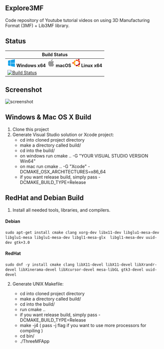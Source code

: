 ## Explore3MF

Code repository of Youtube tutorial videos on using 3D Manufacturing Format (3MF) + Lib3MF library.

## Status
|  Build Status |
|-------------- |
|![Win-x64](doc/images/win.png) **Windows x64** ![macOS-x64](doc/images/apple.png) **macOS** ![Linux-x64](doc/images/ubuntu.png) **Linux x64** |
| [![Build Status](https://dev.azure.com/homemadecode3d/homemadecode3d/_apis/build/status/Explore3MF-Pipeline?branchName=azure-pipelines)](https://dev.azure.com/homemadecode3d/homemadecode3d/_build/latest?definitionId=5&branchName=azure-pipelines)|

## Screenshot

![screenshot](https://user-images.githubusercontent.com/283793/42958954-23fe9532-8b55-11e8-8f85-2120209c719a.png)

## Windows & Mac OS X Build

1) Clone this project
2) Generate Visual Studio solution or Xcode project:
    - cd into cloned project directory
    - make a directory called build/
    - cd into the build/
    - on windows run cmake .. -G "YOUR VISUAL STUDIO VERSION Win64"
    - on mac run cmake .. -G "Xcode" -DCMAKE_OSX_ARCHITECTURES=x86_64
    - if you want release build, simply pass -DCMAKE_BUILD_TYPE=Release

## RedHat and Debian Build

1. Install all needed tools, libraries, and compilers.

#### Debian    
    sudo apt-get install cmake clang xorg-dev libx11-dev libglu1-mesa-dev libglu1-mesa libglu1-mesa-dev libgl1-mesa-glx  libgl1-mesa-dev uuid-dev gtk+3.0

#### RedHat
    sudo dnf -y install cmake clang libX11-devel libX11-devel libXrandr-devel libXinerama-devel libXcursor-devel mesa-libGL gtk3-devel uuid-devel

2. Generate UNIX Makefile:

    - cd into cloned project directory
    - make a directory called build/
    - cd into the build/
    - run cmake ..
    - if you want release build, simply pass -DCMAKE_BUILD_TYPE=Release
    - make -j4 ( pass -j flag if you want to use more processors for compiling )
    - cd bin/
    - ./ThreeMFApp
